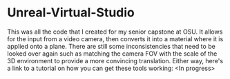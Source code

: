 # Unreal-Virtual-Studio
This was all the code that I created for my senior capstone at OSU. It allows for the input from a video camera, then converts it into a material where it is applied onto a plane. There are still some inconsistencies that need to be looked over again such as matching the camera FOV with the scale of the 3D environment to provide a more convincing translation. Either way, here's a link to a tutorial on how you can get these tools working: &lt;In progress>
